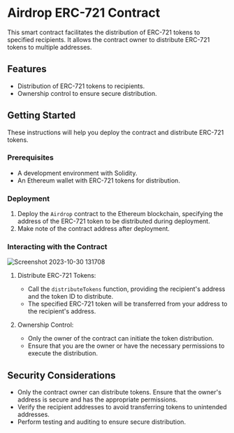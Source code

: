 # Airdrop ERC-721 Contract

This smart contract facilitates the distribution of ERC-721 tokens to specified recipients. It allows the contract owner to distribute ERC-721 tokens to multiple addresses.

## Features

- Distribution of ERC-721 tokens to recipients.
- Ownership control to ensure secure distribution.

## Getting Started

These instructions will help you deploy the contract and distribute ERC-721 tokens.

### Prerequisites

- A development environment with Solidity.
- An Ethereum wallet with ERC-721 tokens for distribution.

### Deployment

1. Deploy the `Airdrop` contract to the Ethereum blockchain, specifying the address of the ERC-721 token to be distributed during deployment.
2. Make note of the contract address after deployment.

### Interacting with the Contract

![Screenshot 2023-10-30 131708](https://github.com/Areeba000/ERC721-contract/assets/140241495/29aab01d-48fa-43e2-9535-02eda4583e25)

1. Distribute ERC-721 Tokens:
   - Call the `distributeTokens` function, providing the recipient's address and the token ID to distribute.
   - The specified ERC-721 token will be transferred from your address to the recipient's address.

2. Ownership Control:
   - Only the owner of the contract can initiate the token distribution.
   - Ensure that you are the owner or have the necessary permissions to execute the distribution.

## Security Considerations

- Only the contract owner can distribute tokens. Ensure that the owner's address is secure and has the appropriate permissions.
- Verify the recipient addresses to avoid transferring tokens to unintended addresses.
- Perform testing and auditing to ensure secure distribution.

